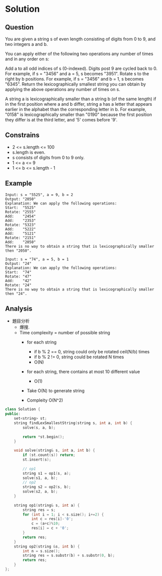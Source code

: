 # Solution
## Question
You are given a string s of even length consisting of digits from 0 to 9, and two integers a and b.

You can apply either of the following two operations any number of times and in any order on s:

Add a to all odd indices of s (0-indexed). Digits post 9 are cycled back to 0. For example, if s = "3456" and a = 5, s becomes "3951".
Rotate s to the right by b positions. For example, if s = "3456" and b = 1, s becomes "6345".
Return the lexicographically smallest string you can obtain by applying the above operations any number of times on s.

A string a is lexicographically smaller than a string b (of the same length) if in the first position where a and b differ, string a has a letter that appears earlier in the alphabet than the corresponding letter in b. For example, "0158" is lexicographically smaller than "0190" because the first position they differ is at the third letter, and '5' comes before '9'.



## Constrains
- 2 <= s.length <= 100
- s.length is even.
- s consists of digits from 0 to 9 only.
- 1 <= a <= 9
- 1 <= b <= s.length - 1

## Example
```
Input: s = "5525", a = 9, b = 2
Output: "2050"
Explanation: We can apply the following operations:
Start:  "5525"
Rotate: "2555"
Add:    "2454"
Add:    "2353"
Rotate: "5323"
Add:    "5222"
​​​​​​​Add:    "5121"
​​​​​​​Rotate: "2151"
​​​​​​​Add:    "2050"​​​​​​​​​​​​
There is no way to obtain a string that is lexicographically smaller then "2050".
```
```
Input: s = "74", a = 5, b = 1
Output: "24"
Explanation: We can apply the following operations:
Start:  "74"
Rotate: "47"
​​​​​​​Add:    "42"
​​​​​​​Rotate: "24"​​​​​​​​​​​​
There is no way to obtain a string that is lexicographically smaller then "24".
```

## Analysis
- 題目分析
    - 爆搜. 
    - Time complexity = number of possible string
        - for each string
            - if b % 2 == 0, string could only be rotated ceil(N/b) times
            - if b % 2 != 0, string could be rotated N times
            - O(N)
        - for each string, there contains at most 10 different value
            - O(1)

        - Take O(N) to generate string
        - Compleity O(N^2)

```cpp
class Solution {
public:
    set<string> st;
    string findLexSmallestString(string s, int a, int b) {
        solve(s, a, b);        
        
        return *st.begin();
    }
    
    void solve(string& s, int a, int b) {
        if (st.count(s)) return;
        st.insert(s);
        
        // op1
        string s1 = op1(s, a);
        solve(s1, a, b);
        // op2
        string s2 = op2(s, b);
        solve(s2, a, b);
    }
    
    string op1(string& s, int a) {
        string res = s;
        for (int i = 1; i < s.size(); i+=2) {
            int c = res[i]-'0';
            c = (a+c)%10;
            res[i] = c + '0';
        }
        return res;
    }
    string op2(string &s, int b) {
        int n = s.size();
        string res = s.substr(b) + s.substr(0, b);
        return res;
    }
};
```
